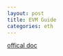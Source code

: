 ```yaml
---
layout: post
title: EVM Guide
categories: eth
---
```


[offical doc][evm]

[evm]: http://solidity.readthedocs.io/en/develop
